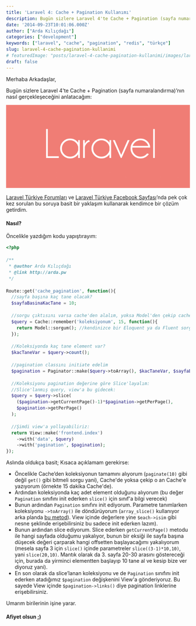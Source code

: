 ```yaml
---
title: 'Laravel 4: Cache + Pagination Kullanımı'
description: Bugün sizlere Laravel 4'te Cache + Pagination (sayfa numaralandırma)’nın nasıl gerçekleşeceğini anlatacağım
date: '2014-09-23T10:01:06.000Z'
author: ["Arda Kılıçdağı"]
categories: ["development"]
keywords: ["laravel", "cache", "pagination", "redis", "türkçe"]
slug: laravel-4-cache-pagination-kullanimi
# featuredImage: "posts/laravel-4-cache-pagination-kullanimi/images/laravel-logo.png"
draft: false
---
```


Merhaba Arkadaşlar,

Bugün sizlere Laravel 4'te Cache + Pagination (sayfa numaralandırma)’nın nasıl gerçekleşeceğini anlatacağım:

![](./images/laravel-logo.png)

[Laravel Türkiye Forumları](https://laravel.gen.tr) ve [Laravel Türkiye Facebook Sayfası](https://www.facebook.com/groups/laravelturkiye/posts/449378561868194/)’nda pek çok kez sorulan bu soruya basit bir yaklaşım kullanarak kendimce bir çözüm getirdim.

#### Nasıl?

Öncelikle yazdığım kodu yapıştırayım:

```php
<?php

/**
 * @author Arda Kılıçdağı
 * @link http://arda.pw
 */

Route::get('cache_pagination', function(){  
  //sayfa başına kaç tane olacak?
  $sayfaBasinaKacTane = 10;

  //sorgu çıktısını varsa cache'den alalım, yoksa Model'den çekip cache'e ekleyelim:
  $query = Cache::remember('koleksiyonum', 15, function(){
    return Model::sorgum(); //kendinizce bir Eloquent ya da Fluent sorgu, tümünü çekmelisiniz.
  });

  //Koleksiyonda kaç tane element var?
  $kacTaneVar = $query->count();

  //pagination classını initiate edelim
  $pagination = Paginator::make($query->toArray(), $kacTaneVar, $sayfaBasinaKacTane);

  //Koleksiyonu pagination değerine göre Slice'layalım:
  //Slice'lanmış query, view'a bu gidecek:
  $query = $query->slice(
    ($pagination->getCurrentPage()-1)*$pagination->getPerPage(),
    $pagination->getPerPage()
  );

  //Şimdi view'a yollayabiliriz:
  return View::make('frontend.index')
    ->with('data', $query)
    ->with('pagination', $pagination);
});
```

Aslında oldukça basit; Kısaca açıklamam gerekirse:

* Öncelikle Cache’den koleksiyonun tamamını alıyorum (`paginate(10)` gibi değil `get()` gibi bitmeli sorgu yani), Cache'de yoksa çekip o an Cache'e yazıyorum (örnekte 15 dakika Cache'de).
* Ardından koleksiyonda kaç adet element olduğunu alıyorum (bu değer `Pagination` sınıfını init ederken `slice()` için sınıf'a bilgi verecek)
* Bunun ardından `Pagination` sınıfını init ediyorum. Parametre tanımlarken koleksiyonu `->toArray()` ile döndürüyorum (`array_slice()` kullanıyor arka planda [bu metod](https://github.com/laravel/framework/blob/4.2/src/Illuminate/Support/Collection.php#L509-L520)). View içinde değerlere yine `$each->isim` gibi nesne şeklinde erişebilirsiniz bu sadece init ederken lazım).
* Bunun ardından slice ediyorum. Slice ederken `getCurrentPage()` metodu ile hangi sayfada olduğumu yakalıyor, bunun bir eksiği ile sayfa başına düşecek değeri çarparak hangi offsetten başlayacağımı yakalıyorum (mesela sayfa 3 için `slice()` içinde parametreler `slice((3-1)*10,10)`, yani `slice(20,10)`. Mantık olarak da 3. sayfa 20-30 arasını göstereceği için, burada da yirminci elementten başlayıp 10 tane al ve kesip bize ver diyoruz yani).
* En son olarak da slice’lanan koleksiyonu ve de `Pagination` sınıfını init ederken atadığımız `$pagination` değişkenini View'a gönderiyoruz. Bu sayede View içinde `$pagination->links()` diye pagination linklerine erişebilirsiniz.

Umarım birilerinin işine yarar.

#### Afiyet olsun ;)